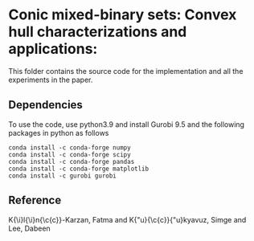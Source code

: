 # Conic mixed-binary sets: Convex hull characterizations and applications:

This folder contains the source code for the implementation and all the experiments in the paper.

## Dependencies
To use the code, use python3.9 and install Gurobi 9.5 and the following packages in python as follows

```
conda install -c conda-forge numpy
conda install -c conda-forge scipy
conda install -c conda-forge pandas
conda install -c conda-forge matplotlib
conda install -c gurobi gurobi
```
## Reference
K{\i}l{\i}n{\c{c}}-Karzan, Fatma and K{\"u}{\c{c}}{\"u}kyavuz, Simge and Lee, Dabeen
